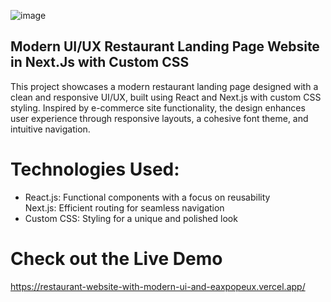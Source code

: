 ![image](https://github.com/user-attachments/assets/7d141697-8889-4f95-a276-aa02df6abeb5)
## Modern UI/UX Restaurant Landing Page Website in Next.Js with Custom CSS

This project showcases a modern restaurant landing page designed with a clean and responsive UI/UX, built using React and Next.js with custom CSS styling. Inspired by e-commerce site functionality, the design enhances user experience through responsive layouts, a cohesive font theme, and intuitive navigation.

# Technologies Used:

<ul>
  <li>
   React.js: Functional components with a focus on reusability
  </li
  <li>
   Next.js: Efficient routing for seamless navigation
  </li>
  <li>
   Custom CSS: Styling for a unique and polished look
  </li>
</ul>


# Check out the Live Demo
https://restaurant-website-with-modern-ui-and-eaxpopeux.vercel.app/
